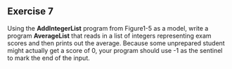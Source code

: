 Exercise 7
---------- 

Using the **AddIntegerList** program from Figure1-5 as a model, write a program **AverageList** that reads in a list of integers representing exam scores and then prints out the average. Because some unprepared student might actually get a score of 0, your program should use -1 as the sentinel to mark the end of the input.